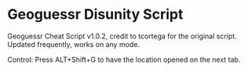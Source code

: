 # Geoguessr Disunity Script

Geoguessr Cheat Script v1.0.2, credit to tcortega for the original script.
Updated frequently, works on any mode.

Control: Press ALT+Shift+G to have the location opened on the next tab.
